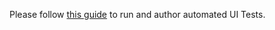 Please follow [this guide](https://platform.uno/docs/articles/uno-development/working-with-the-samples-apps.html) to run and author automated UI Tests.
